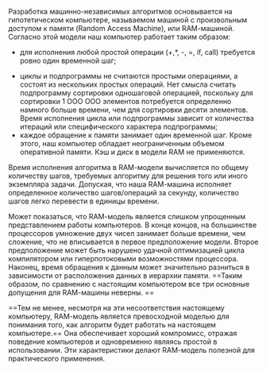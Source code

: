 Разработка машинно-независимых алгоритмов основывается на гипотетическом ком­пьютере, называемом машиной с произвольным доступом к памяти (Raпdom Access Machiпe), или RАМ-машиной. Согласно этой модели наш компьютер работает таким образом:

- для исполнения любой простой операции (+,*, -, =, if, call) требуется ровно один временной шаг;  
+ циклы и подпрограммы не считаются простыми операциями, а состоят из несколь­ких простых операций. Нет смысла считать подпрограмму сортировки одношаговой операцией, поскольку для сортировки 1 ООО ООО элементов потребуется определенно намного больше времени, чем для сортировки десяти элементов. Время исполнения цикла или подпрограммы зависит от количества итераций или специфического харак­тера подпрограммы;  
+ каждое обращение к памяти занимает один временной шаг. Кроме этого, наш ком­пьютер обладает неограниченным объемом оперативной памяти. Кэш и диск в мо­дели RAM не применяются.

Время исполнения алгоритма в RАМ-модели вычисляется по общему количеству ша­гов, требуемых алгоритму для решения того или иного экземпляра задачи. Допуская, что наша RАМ-машина исполняет определенное количество шагов/операций за секун­ду, количество шагов легко перевести в единицы времени.

Может показаться, что RАМ-модель является слишком упрощенным представлением работы компьютеров. В конце концов, на большинстве процессоров умножение двух чисел занимает больше времени, чем сложение, что не вписывается в первое предпо­ложение модели. Второе предположение может быть нарушено удачной оптимизацией цикла компилятором или гиперпотоковыми возможностями процессора. Наконец, вре­мя обращения к данным может значительно разниться в зависимости от расположения данных в иерархии памяти. ==Таким образом, по сравнению с настоящим компьютером все три основные допущения для RАМ-машины неверны.  ==

==Тем не менее, несмотря на эти несоответствия настоящему компьютеру, RАМ-модель является превосходной моделью для понимания того, как алгоритм будет работать на настоящем компьютере.== Она обеспечивает хороший компромисс, отражая поведение компьютеров и одновременно являясь простой в использовании. Эти характеристики делают RАМ-модель полезной для практического применения.
